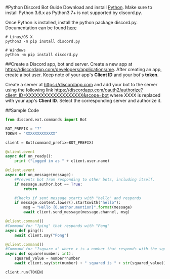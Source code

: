 #Python Discord Bot Guide
Download and install [Python](https://www.python.org/downloads/). Make sure to install Python 3.6.x as Python3.7+ is not supported by discord.py.

Once Python is installed, install the python package discord.py. Documentation can be found [here](https://github.com/Rapptz/discord.py)

    # Linus/OS X
    python3 -m pip install discord.py
    
    # Windows
    python -m pip install discord.py

##Create a Discord app, bot and server.
Create a new app at <https://discordapp.com/developers/applications/me>. After creating an app, create a bot user. Keep note of your app's **Client ID** and your bot's **token**.

Create a server at <https://discordapp.com> and add your bot to the server using the following link <https://discordapp.com/oauth2/authorize?client_ID=XXXXXXXXXXXXXXXXXXX&scope=bot> where XXXX is replaced with your app's **Client ID**. Select the corresponding server and authorize it.

##Sample Code
```python
from discord.ext.commands import Bot

BOT_PREFIX = "?"
TOKEN = "XXXXXXXXXXXXX"

client = Bot(command_prefix=BOT_PREFIX)

@client.event
async def on_ready():
    print ("Logged in as " + client.user.name)

@client.event
async def on_message(message):
    #Prevents bot from responding to other bots, including itself.
    if message.author.bot == True:
        return

    #Checks if sent message starts with "hello" and responds
    if message.content.lower().startswith("hello"):
        msg = "Hello {0.author.mention}".format(message)
        await client.send_message(message.channel, msg)

@client.command()
#Command for "?ping" that responds with "Pong"
async def ping():
    await client.say("Pong")

@client.command()
#Command for "?square x" where x is a number that responds with the square of x.
async def square(number: int):
    squared_value = number*number
    await client.say(str(number) + " squared is " + str(squared_value))

client.run(TOKEN)

```
